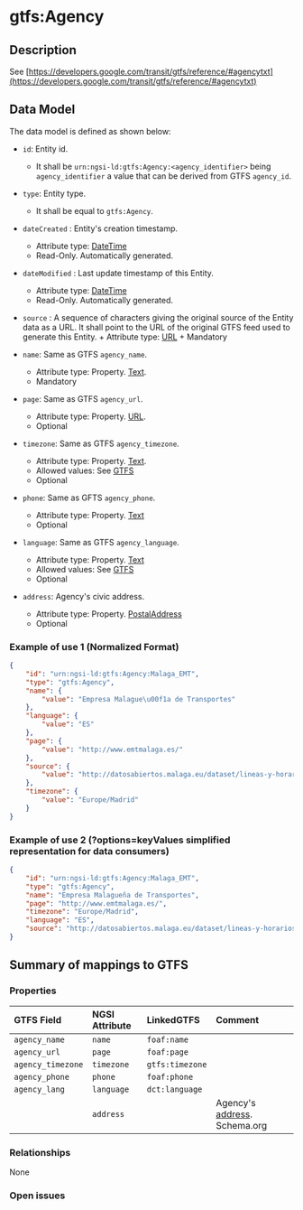# gtfs:Agency

## Description

See
[https://developers.google.com/transit/gtfs/reference/#agencytxt](https://developers.google.com/transit/gtfs/reference/#agencytxt)

## Data Model

The data model is defined as shown below:

-   `id`: Entity id.

    -   It shall be `urn:ngsi-ld:gtfs:Agency:<agency_identifier>` being
        `agency_identifier` a value that can be derived from GTFS `agency_id`.

-   `type`: Entity type.

    -   It shall be equal to `gtfs:Agency`.

-   `dateCreated` : Entity's creation timestamp.

    -   Attribute type: [DateTime](https://schema.org/DateTime)
    -   Read-Only. Automatically generated.

-   `dateModified` : Last update timestamp of this Entity.

    -   Attribute type: [DateTime](https://schema.org/DateTime)
    -   Read-Only. Automatically generated.

-   `source` : A sequence of characters giving the original source of the Entity
    data as a URL. It shall point to the URL of the original GTFS feed used to
    generate this Entity. + Attribute type: [URL](https://schema.org/URL) +
    Mandatory

-   `name`: Same as GTFS `agency_name`.

    -   Attribute type: Property. [Text](https://schema.org/Text).
    -   Mandatory

-   `page`: Same as GTFS `agency_url`.

    -   Attribute type: Property. [URL](https://schema.org/URL).
    -   Optional

-   `timezone`: Same as GTFS `agency_timezone`.

    -   Attribute type: Property. [Text](https://schema.org/Text).
    -   Allowed values: See
        [GTFS](https://developers.google.com/transit/gtfs/reference/#agencytxt)
    -   Optional

-   `phone`: Same as GFTS `agency_phone`.

    -   Attribute type: Property. [Text](https://schema.org/Text)
    -   Optional

-   `language`: Same as GTFS `agency_language`.

    -   Attribute type: Property. [Text](https://schema.org/Text)
    -   Allowed values: See
        [GTFS](https://developers.google.com/transit/gtfs/reference/#agencytxt)
    -   Optional

-   `address`: Agency's civic address.
    -   Attribute type: Property.
        [PostalAddress](https://schema.org/PostalAddress)
    -   Optional

### Example of use 1 (Normalized Format)

```json
{
    "id": "urn:ngsi-ld:gtfs:Agency:Malaga_EMT",
    "type": "gtfs:Agency",
    "name": {
        "value": "Empresa Malague\u00f1a de Transportes"
    },
    "language": {
        "value": "ES"
    },
    "page": {
        "value": "http://www.emtmalaga.es/"
    },
    "source": {
        "value": "http://datosabiertos.malaga.eu/dataset/lineas-y-horarios-bus-google-transit/resource/24e86888-b91e-45bf-a48c-09855832fd52"
    },
    "timezone": {
        "value": "Europe/Madrid"
    }
}
```

### Example of use 2 (?options=keyValues simplified representation for data consumers)

```json
{
    "id": "urn:ngsi-ld:gtfs:Agency:Malaga_EMT",
    "type": "gtfs:Agency",
    "name": "Empresa Malagueña de Transportes",
    "page": "http://www.emtmalaga.es/",
    "timezone": "Europe/Madrid",
    "language": "ES",
    "source": "http://datosabiertos.malaga.eu/dataset/lineas-y-horarios-bus-google-transit/resource/24e86888-b91e-45bf-a48c-09855832fd52"
}
```

## Summary of mappings to GTFS

### Properties

| GTFS Field        | NGSI Attribute | LinkedGTFS      | Comment                                                    |
| :---------------- | :------------- | :-------------- | :--------------------------------------------------------- |
| `agency_name`     | `name`         | `foaf:name`     |                                                            |
| `agency_url`      | `page`         | `foaf:page`     |                                                            |
| `agency_timezone` | `timezone`     | `gtfs:timezone` |                                                            |
| `agency_phone`    | `phone`        | `foaf:phone`    |                                                            |
| `agency_lang`     | `language`     | `dct:language`  |                                                            |
|                   | `address`      |                 | Agency's [address](https://schema.org/address). Schema.org |

### Relationships

None

### Open issues

